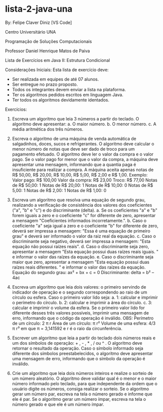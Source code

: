 # lista-2-java-una
By: Felipe Claver Diniz [VS Code]

Centro Universitário UNA

Programação de Soluções Computacionais

Professor Daniel Henrique Matos de Paiva


Lista de Exercícios em Java II: Estrutura Condicional

Considerações Iniciais:
Esta lista de exercício deve:
- Ser realizada em equipes de até 07 alunos.
- Ser entregue no prazo proposto.
- Todos os integrantes devem enviar a lista na plataforma.
- Ter os algoritmos pedidos escritos em linguagem Java.
- Ter todos os algoritmos devidamente identados.

Exercícios:

1. Escreva um algoritmo que leia 3 números a partir do teclado. O algoritmo deve apresentar:
a. O maior número.
b. O menor número.
c. A média aritmética dos três números.

2. Escreva o algoritmo de uma máquina de venda automática de salgadinhos, doces, sucos e refrigerantes. O algoritmo deve calcular o menor número de notas que deve ser dado de troco para um pagamento efetuado. O algoritmo deve ler o valor da compra e o valor pago. Se o valor pago for menor que o valor da compra, a máquina deve apresentar uma mensagem, informando que a quantia paga é insuficiente para realizar a compra. A máquina aceita apenas notas de R$ 50,00, R$ 20,00, R$ 10,00, R$ 5,00, R$ 2,00 e R$ 1,00.
Exemplo:
Valor pago: R$ 100,00
Valor da compra: R$ 23,00
Troco: R$ 77,00
Notas de R$ 50,00: 1
Notas de R$ 20,00: 1
Notas de R$ 10,00: 0
Notas de R$ 5,00: 1
Notas de R$ 2,00: 1
Notas de R$ 1,00: 0

3. Escreva um algoritmo que resolva uma equação de segundo grau, realizando a verificação de consistência dos valores dos coeficientes ("a", "b" e "c") e do discriminante (delta).
a. Se os coeficientes "a" e "b" forem iguais a zero e o coeficiente "c" for diferente de zero, apresentar a mensagem "Coeficientes informados incorretamente.".
b. Caso o coeficiente "a" seja igual a zero e o coeficiente "b" for diferente de zero, deverá ser impressa a mensagem: "Essa é uma equação de primeiro grau" e deverá ser informado o valor da raiz real da equação.
c. Caso o discriminante seja negativo, deverá ser impressa a mensagem: "Esta equação não possui raízes reais".
d. Caso o discriminante seja zero, apresentar a mensagem "Esta equação possui duas raízes reais iguais. " e informar o valor das raízes da equação.
e. Caso o discriminante seja maior que zero, apresentar a mensagem "Esta equação possui duas raízes reais diferentes. " e informar o valor das raízes da equação.
Equação do segundo grau: ax² + bx + c = 0
Discriminante: delta = b² – 4ac

4. Escreva um algoritmo que leia dois valores: o primeiro servindo de indicador de operação e o segundo correspondendo ao raio de um círculo ou esfera. Caso o primeiro valor lido seja:
a. 1: calcular e imprimir o perímetro do círculo.
b. 2: calcular e imprimir a área do círculo.
c. 3: calcular e imprimir o volume da esfera.
Se o primeiro valor lido for diferente desses três valores possíveis, imprimir uma mensagem de erro, informando que o código da operação é inválido.
OBS:
Perímetro de um círculo: 2 π r
Área de um círculo: π r²
Volume de uma esfera: 4/3 π r³
em que π = 3,141592 e r é o raio da circunferência.

5. Escrever um algoritmo que leia a partir do teclado dois números reais e um dos símbolos de operação: + , - , * , / ou ^ . O algoritmo deve retornar o resultado da operação. Caso o símbolo informado seja diferente dos símbolos preestabelecidos, o algoritmo deve apresentar uma mensagem de erro, informando que o símbolo da operação é inválido.

6. Crie um algoritmo que leia dois números inteiros e realize o sorteio de um número aleatório. O algoritmo deve validar qual é o menor e o maior número informado pelo teclado, para que independente da ordem que o usuário digite os números, consiga realizar o sorteio. Se o algoritmo gerar um número par, escreva na tela o número gerado e informe que ele é par. Se o algoritmo gerar um número ímpar, escreva na tela o número gerado e que ele é um número ímpar.
